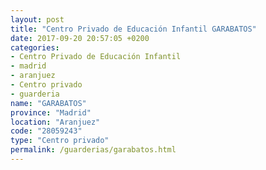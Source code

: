 ```yaml
---
layout: post
title: "Centro Privado de Educación Infantil GARABATOS"
date: 2017-09-20 20:57:05 +0200
categories:
- Centro Privado de Educación Infantil
- madrid
- aranjuez
- Centro privado
- guarderia
name: "GARABATOS"
province: "Madrid"
location: "Aranjuez"
code: "28059243"
type: "Centro privado"
permalink: /guarderias/garabatos.html
---
```

